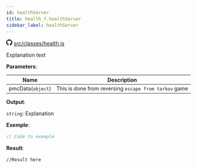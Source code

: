 ```yaml
---
id: healthServer
title: health_f.healthServer
sidebar_label: healthServer
---
```

![](/img/github.png) [src/classes/health.js](https://github.com/TrustedSourceLeaks/LeakedServer/blob/master/src/classes/health.js#L4)

Explanation text

**Parameters**:

Name  |   Description 
----------- |   -----------
pmcData(`object`)  |   This is done from reversing `escape from tarkov` game


**Output**:

`string`: Explanation


**Exemple**:
```js
// Code to exemple
```

**Result**:
```
//Result here
```